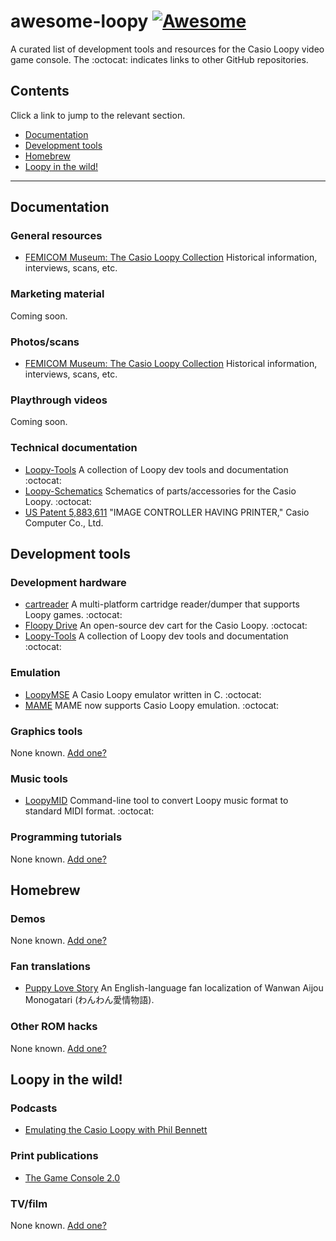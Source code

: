 # awesome-loopy [![Awesome](https://awesome.re/badge-flat2.svg)](https://awesome.re)
A curated list of development tools and resources for the Casio Loopy video game console. The :octocat: indicates links to other GitHub repositories.

## Contents
Click a link to jump to the relevant section.
- [Documentation](#documentation)
- [Development tools](#development-tools)
- [Homebrew](#homebrew)
- [Loopy in the wild!](#loopy-in-the-wild)

<HR>

## Documentation
### General resources
  - [FEMICOM Museum: The Casio Loopy Collection](http://femicom.org/loopy/) Historical information, interviews, scans, etc.
### Marketing material
Coming soon.
### Photos/scans
  - [FEMICOM Museum: The Casio Loopy Collection](http://femicom.org/loopy/) Historical information, interviews, scans, etc.
### Playthrough videos
Coming soon.
### Technical documentation
  - [Loopy-Tools](https://github.com/kasamikona/Loopy-Tools) A collection of Loopy dev tools and documentation :octocat:
  - [Loopy-Schematics](https://github.com/kasamikona/Loopy-Schematics) Schematics of parts/accessories for the Casio Loopy. :octocat:
  - [US Patent 5,883,611](https://patentimages.storage.googleapis.com/fa/82/02/8e9ee361edde49/US5883611.pdf) "IMAGE CONTROLLER HAVING PRINTER," Casio Computer Co., Ltd.


## Development tools
### Development hardware
  - [cartreader](https://github.com/sanni/cartreader) A multi-platform cartridge reader/dumper that supports Loopy games. :octocat:
  - [Floopy Drive](https://github.com/partlyhuman/floopydrive) An open-source dev cart for the Casio Loopy. :octocat:
  - [Loopy-Tools](https://github.com/kasamikona/Loopy-Tools) A collection of Loopy dev tools and documentation :octocat:
### Emulation
  - [LoopyMSE](https://github.com/PSI-Rockin/LoopyMSE) A Casio Loopy emulator written in C. :octocat:
  - [MAME](https://github.com/mamedev/mame) MAME now supports Casio Loopy emulation. :octocat:
### Graphics tools
None known. [Add one?]()
### Music tools
  - [LoopyMID](https://github.com/hxlnt/LoopyMID) Command-line tool to convert Loopy music format to standard MIDI format. :octocat:
### Programming tutorials
None known. [Add one?]()

## Homebrew
### Demos
None known. [Add one?]()
### Fan translations
 - [Puppy Love Story](https://github.com/partlyhuman/puppy-love-story) An English-language fan localization of Wanwan Aijou Monogatari (わんわん愛情物語).
### Other ROM hacks
None known. [Add one?]()

## Loopy in the wild!
### Podcasts
 - [Emulating the Casio Loopy with Phil Bennett](http://femicom.org/research/emulating-the-casio-loopy-with-phil-bennett/)
### Print publications
 - [The Game Console 2.0](https://nostarch.com/game-console-20)
### TV/film
None known. [Add one?]()
